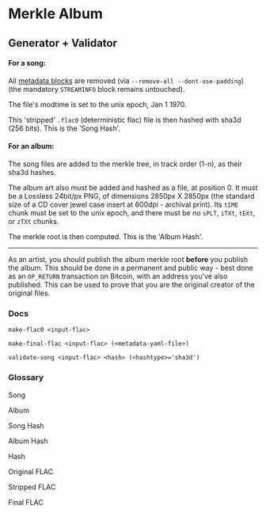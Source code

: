 
# Merkle Album

## Generator + Validator


#### For a song:

All [metadata blocks]() are removed (via `--remove-all --dont-use-padding`) (the mandatory `STREAMINFO` block remains untouched).

The file's modtime is set to the unix epoch, Jan 1 1970.

This 'stripped' `.flac0` (deterministic flac) file is then hashed with sha3d (256 bits). This is the 'Song Hash'.

#### For an album:

The song files are added to the merkle tree, in track order (1-n), as their sha3d hashes.

The album art also must be added and hashed as a file, at position 0. It must be a Lossless 24bit/px PNG, of dimensions 2850px X 2850px (the standard size of a CD cover jewel case insert at 600dpi - archival print). Its `tIME` chunk must be set to the unix epoch, and there must be no `sPLT`, `iTXt`, `tEXt`, or `zTXt` chunks.

The merkle root is then computed. This is the 'Album Hash'.

---

As an artist, you should publish the album merkle root **before** you publish the album. This should be done in a permanent and public way - best done as an `OP_RETURN` transaction on Bitcoin, with an address you've also published. This can be used to prove that you are the original creator of the original files.

### Docs

`make-flac0 <input-flac>`

`make-final-flac <input-flac> (<metadata-yaml-file>)`

`validate-song <input-flac> <hash> (<hashtype>='sha3d')`


### Glossary

Song

Album

Song Hash

Album Hash

Hash

Original FLAC

Stripped FLAC

Final FLAC